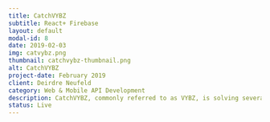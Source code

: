 ```yaml
---
title: CatchVYBZ
subtitle: React+ Firebase
layout: default
modal-id: 8
date: 2019-02-03
img: catvybz.png
thumbnail: catchvybz-thumbnail.png
alt: CatchVYBZ
project-date: February 2019
client: Deirdre Neufeld
category: Web & Mobile API Development
description: CatchVYBZ, commonly referred to as VYBZ, is solving several of today’s issues in the food/nightlife/entertainment search and review space. VYBZ is a free, local-entertainment search app powered by a social media platform of crowd-sourced photos and videos. Users can search for places to go (restaurants, cafes, bars, clubs, hotels, etc.) based on the overall vibes, atmosphere, crowd, age demographic, liveliness, peak hours, and more. VYBZ will disrupt the current search & review environment as these reviews are in real time, cannot be tampered with, and provide an honest assessment of the atmosphere and offerings of your next destination.
status: Live
---
```

